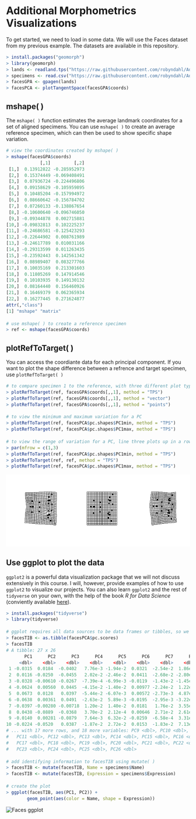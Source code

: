 # Additional Morphometrics Visualizations

To get started, we need to load in some data. We will use the Faces dataset from my previous example. The datasets are available in this repository.

````R
> install.packages("geomorph")
> library(geomorph)
> lands <- readland.tps("https://raw.githubusercontent.com/robyndahl/AdvancedPaleobiology/master/Lectures/landmarks.tps", specID = "ID")
> specimens <- read.csv("https://raw.githubusercontent.com/robyndahl/AdvancedPaleobiology/master/Lectures/specimens.csv", header = TRUE)
> facesGPA <- gpagen(lands)
> facesPCA <- plotTangentSpace(facesGPA$coords)
````

## mshape( )

The `mshape( )` function estimates the average landmark coordinates for a set of aligned specimens. You can use `mshape( )` to create an average reference specimen, which can then be used to show specific shape variation.

````R
# view the coordinates created by mshape( )
> mshape(facesGPA$coords)
             [,1]         [,2]
 [1,]  0.13912822 -0.285952973
 [2,]  0.15374449 -0.069408491
 [3,]  0.07936724 -0.224496806
 [4,]  0.09158629 -0.105959895
 [5,]  0.10485204 -0.157994972
 [6,]  0.08660642 -0.156784702
 [7,]  0.07260133 -0.138867654
 [8,] -0.10600640 -0.096746050
 [9,] -0.09344878  0.002715881
[10,] -0.09832813  0.102225237
[11,] -0.24686581 -0.125423293
[12,] -0.22644902  0.008761989
[13,] -0.24617789  0.010031166
[14,] -0.29313599  0.011263435
[15,] -0.23592443  0.142561342
[16,]  0.08989407  0.083277766
[17,]  0.10035169  0.213301603
[18,]  0.11805269  0.147914546
[19,]  0.10103935  0.149130132
[20,]  0.08164440  0.156460926
[21,]  0.16469379  0.062365934
[22,]  0.16277445  0.271624877
attr(,"class")
[1] "mshape" "matrix"

# use mshape( ) to create a reference specimen
> ref <- mshape(facesGPA$coords)
````

## plotRefToTarget( )

You can access the coordiante data for each principal component. If you want to plot the shape difference between a refrence and target specimen, use `plotRefToTarget( )` 

````R
# to compare specimen 1 to the reference, with three different plot types
> plotRefToTarget(ref, facesGPA$coords[,,1], method = "TPS")
> plotRefToTarget(ref, facesGPA$coords[,,1], method = "vector")
> plotRefToTarget(ref, facesGPA$coords[,,1], method = "points")

# to view the minimum and maximum variation for a PC
> plotRefToTarget(ref, facesPCA$pc.shapes$PC1min, method = "TPS")
> plotRefToTarget(ref, facesPCA$pc.shapes$PC1max, method = "TPS")

# to view the range of variation for a PC, line three plots up in a row
> par(mfrow = c(1,3)
> plotRefToTarget(ref, facesPCA$pc.shapes$PC1min, method = "TPS")
> plotRefToTarget(ref, ref, method = "TPS")
> plotRefToTarget(ref, facesPCA$pc.shapes$PC1max, method = "TPS")
````
![PC1 min and max](/Images/plotRef.png)

## Use ggplot to plot the data

`ggplot2` is a powerful data visualization package that we will not discuss extensively in this course. I will, however, provide examples of how to use `ggplot2` to visualize our projects. You can also learn `ggplot2` and the rest of `tidyverse` on your own, with the help of the book *R for Data Science* (conviently available [here](https://r4ds.had.co.nz/)).

````R
> install.packages("tidyverse")
> library(tidyverse)

# ggplot requires all data sources to be data frames or tibbles, so we need convert our data
> facesTIB <- as.tibble(facesPCA$pc.scores)
> facesTIB
# A tibble: 27 x 26
       PC1      PC2      PC3      PC4      PC5      PC6      PC7      PC8
     <dbl>    <dbl>    <dbl>    <dbl>    <dbl>    <dbl>    <dbl>    <dbl>
 1 -0.0315  0.0184  -0.0402   7.76e-3 -1.94e-2  0.0321  -2.54e-2  1.86e-5
 2  0.0116 -0.0250  -0.0455   2.02e-2 -2.46e-2  0.0411  -2.68e-2 -2.80e-2
 3 -0.0328 -0.00610 -0.0267  -7.39e-4 -6.99e-3 -0.0119  -1.43e-2 -1.45e-2
 4 -0.0624  0.00560  0.0445  -4.15e-2 -1.40e-2  0.00977 -2.24e-2  1.22e-2
 5  0.0673  0.0128   0.0397  -5.44e-2 -6.07e-3  0.00572 -2.73e-3  4.87e-4
 6 -0.0638  0.00361  0.0491  -2.63e-2  5.89e-3 -0.0195  -2.95e-3 -3.22e-3
 7 -0.0397 -0.00280 -0.00718  1.20e-2  1.40e-2  0.0181   1.76e-2  3.55e-2
 8  0.0438 -0.0889  -0.0368   3.70e-2  2.12e-4  0.00646  2.71e-2  2.61e-2
 9 -0.0140  0.00281 -0.0879   7.64e-3  6.32e-2 -0.0259  -6.58e-4  3.31e-3
10 -0.0224 -0.0520   0.0387  -1.87e-2  2.72e-2  0.0153  -1.83e-2  7.13e-3
# ... with 17 more rows, and 18 more variables: PC9 <dbl>, PC10 <dbl>,
#   PC11 <dbl>, PC12 <dbl>, PC13 <dbl>, PC14 <dbl>, PC15 <dbl>, PC16 <dbl>,
#   PC17 <dbl>, PC18 <dbl>, PC19 <dbl>, PC20 <dbl>, PC21 <dbl>, PC22 <dbl>,
#   PC23 <dbl>, PC24 <dbl>, PC25 <dbl>, PC26 <dbl>

# add identifying information to facesTIB using mutate( )
> facesTIB <- mutate(facesTIB, Name = specimens$Name)
> facesTIB <- mutate(facesTIB, Expression = specimens$Expression)

# create the plot
> ggplot(facesTIB, aes(PC1, PC2)) +
        geom_point(aes(color = Name, shape = Expression))
````

![Faces ggplot](facesggplot.png)
